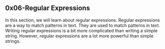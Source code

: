 ## 0x06-Regular Expressions

In this section, we will learn about regular expressions. Regular expressions are a way to match patterns in text. They are used to match patterns in text. Writing regular expressions is a bit more complicated than writing a simple string. However, regular expressions are a lot more powerful than simple strings.
